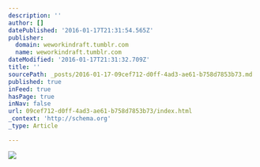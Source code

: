```yaml
---
description: ''
author: []
datePublished: '2016-01-17T21:31:54.565Z'
publisher:
  domain: weworkindraft.tumblr.com
  name: weworkindraft.tumblr.com
dateModified: '2016-01-17T21:31:32.709Z'
title: ''
sourcePath: _posts/2016-01-17-09cef712-d0ff-4ad3-ae61-b758d7853b73.md
published: true
inFeed: true
hasPage: true
inNav: false
url: 09cef712-d0ff-4ad3-ae61-b758d7853b73/index.html
_context: 'http://schema.org'
_type: Article

---
```

![](http://40.media.tumblr.com/f99f831e8574ca7376d8b4ebf6e071a5/tumblr_nv6ltsv4Yo1u51fhfo1_1280.jpg)
